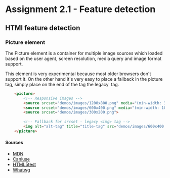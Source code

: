 # Assignment 2.1 - Feature detection

## HTMl feature detection

### Picture element

The Picture element is a container for multiple image sources which loaded based on the user agent, screen resolution, media query and image format support. 

This element is very experimental because most older browsers don't support it. On the other hand it's very easy to place a fallback in the picture tag, simply place on the end of the tag the legacy <img> tag.

```html
    <picture>
        <!-- Responsive images -->
        <source srcset="demos/images/1200x800.png" media="(min-width: 37.5em)">
        <source srcset="demos/images/600x400.png" media="(min-width: 18.75em)">
        <source srcset="demos/images/300x200.png">
    
        <!-- Fallback for srcset - legacy <img> tag -->
        <img alt="alt-tag" title="title-tag" src="demos/images/600x400.png">
    </picture>
```

#### Sources
-   [MDN](https://developer.mozilla.org/en-US/docs/Web/HTML/Element/picture)
-   [Caniuse](http://caniuse.com/#search=Picture)
-   [HTML5test](http://html5test.com/compare/feature/responsive.picture.html)
-   [Whatwg](https://html.spec.whatwg.org/multipage/embedded-content.html#the-picture-element)